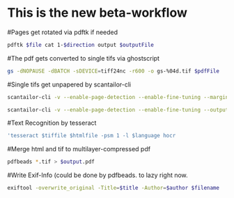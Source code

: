 This is the new beta-workflow
===============================
#Pages get rotated via pdftk if needed
```sh
pdftk $file cat 1-$direction output $outputFile
```
#The pdf gets converted to single tifs via ghostscript
```sh
gs -dNOPAUSE -dBATCH -sDEVICE=tiff24nc -r600 -o gs-%04d.tif $pdfFile
```
#Single tifs get unpapered by scantailor-cli
```sh
scantailor-cli -v --enable-page-detection --enable-fine-tuning --margins=5 --default-margins=5 --alignment-vertical=top --alignment-horizontal=center --white-margins=true --normalize-illumination=true --tiff-compression=none --color-mode=$colormode --threshold=1 --layout=$layout --despeckle=normal *.tif scantailor/

scantailor-cli -v --enable-page-detection --enable-fine-tuning --output-dpi=335 --margins=5 --default-margins=5 --alignment-vertical=top --alignment-horizontal=center --white-margins=true --normalize-illumination=true --tiff-compression=none --color-mode=$colormode --threshold=1 --layout=$layout --despeckle=normal *.tif scantailor/
```
#Text Recognition by tesseract
```sh
'tesseract $tiffile $htmlfile -psm 1 -l $language hocr
```
#Merge html and tif to multilayer-compressed pdf
```sh
pdfbeads *.tif > $output.pdf
```
#Write Exif-Info (could be done by pdfbeads. to lazy right now.
```sh
exiftool -overwrite_original -Title=$title -Author=$author $filename
```

